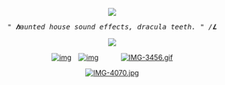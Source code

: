 <p align="center" width="100%"> <img src="https://komarev.com/ghpvc/?username=callthedoctor&label=✦&color=140f06">

<p align="center"> 
<tt><i>" 𝒉aunted house sound effects, dracula teeth. " /𝑳</i></tt>
<p align="center"> 


<p align="center" width="100%">
    <img src="https://files.catbox.moe/44mq96.png">
    
</p>


<div id="header" align="center">

[![img](https://files.catbox.moe/x01bg7.png)](https://rentry.co/brendanstevekemp)⠀
[![img](https://files.catbox.moe/142fs6.png)‎](https://spacedogs.atabook.org/)⠀⠀⠀⠀
[![IMG-3456.gif](https://files.catbox.moe/ss2k93.png)](https://pronouns.cc/@brendanstevekemp)

[![IMG-4070.jpg](https://i.postimg.cc/wj4qYQFy/IMG-4070.jpg)](https://postimg.cc/w1J8hJCg)

